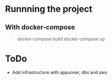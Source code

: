 # Runnning the project

## With docker-compose

> docker-compose build
> docker-compose up


# ToDo 
- Add infrastructure with appunner, dbs and aws